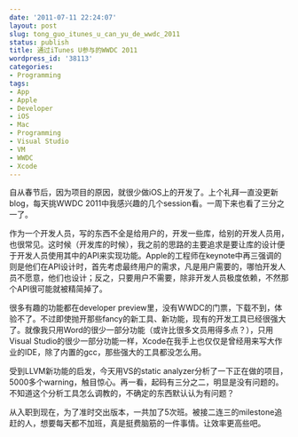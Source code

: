 ```yaml
---
date: '2011-07-11 22:24:07'
layout: post
slug: tong_guo_itunes_u_can_yu_de_wwdc_2011
status: publish
title: 通过iTunes U参与的WWDC 2011
wordpress_id: '38113'
categories:
- Programming
tags:
- App
- Apple
- Developer
- iOS
- Mac
- Programming
- Visual Studio
- VM
- WWDC
- Xcode
---
```


自从春节后，因为项目的原因，就很少做iOS上的开发了。上个礼拜一直没更新blog，每天挑WWDC 2011中我感兴趣的几个session看。一周下来也看了三分之一了。

作为一个开发人员，写的东西不全是给用户的，开发一些库，给别的开发人员用，也很常见。这时候（开发库的时候），我之前的思路的主要追求是要让库的设计便于开发人员使用其中的API来实现功能。Apple的工程师在keynote中再三强调的则是他们在API设计时，首先考虑最终用户的需求，凡是用户需要的，哪怕开发人员不愿意，他们也设计；反之，只要用户不需要，除非开发人员极度依赖，不然那个API很可能就被精简掉了。

很多有趣的功能都在developer preview里，没有WWDC的门票，下载不到，体验不了。不过即使抛开那些fancy的新工具、新功能，现有的开发工具已经很强大了。就像我只用Word的很少一部分功能（或许比很多文员用得多点？），只用Visual Studio的很少一部分功能一样，Xcode在我手上也仅仅是曾经用来写大作业的IDE，除了内置的gcc，那些强大的工具都没怎么用。

受到LLVM新功能的启发，今天用VS的static analyzer分析了一下正在做的项目，5000多个warning，触目惊心。再一看，起码有三分之二，明显是没有问题的。不知道这个分析工具怎么调教的，不确定的东西默认认为有问题？

从入职到现在，为了准时交出版本，一共加了5次班。被接二连三的milestone追赶的人，想要每天都不加班，真是挺费脑筋的一件事情。让效率更高些吧。
